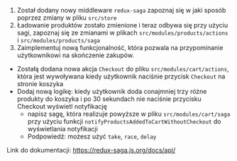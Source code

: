 1. Został dodany nowy middleware `redux-saga` zapoznaj się w jaki sposób poprzez zmiany w pliku `src/store`
2. Ładowanie produktów zostało zmienione i teraz odbywa się przy użyciu sagi, zapoznaj się ze zmianami w plikach `src/modules/products/actions` i `src/modules/products/saga`
3. Zaimplementuj nową funkcjonalność, która pozwala na przypominanie użytkownikowi na skończenie zakupów.
- Zostałą dodana nowa akcja `Checkout` do pliku `src/modules/cart/actions`, która jest wywoływana kiedy użytkownik naciśnie przycisk `Checkout` na stronie koszyka
- Dodaj nową logikę: kiedy użytkownik doda conajmniej trzy różne produkty do koszyka i po 30 sekundach nie naciśnie przycisku Checkout wyświetl notyfikację
  - napisz sagę, która realizuje powyższe w pliku `src/modules/cart/saga` przy użyciu funkcji `notifyProductsAddedToCartWithoutCheckout` do wyświetlania notyfikacji
  - Podpowiedź: możesz użyć `take`, `race`, `delay`

Link do dokumentacji: https://redux-saga.js.org/docs/api/
